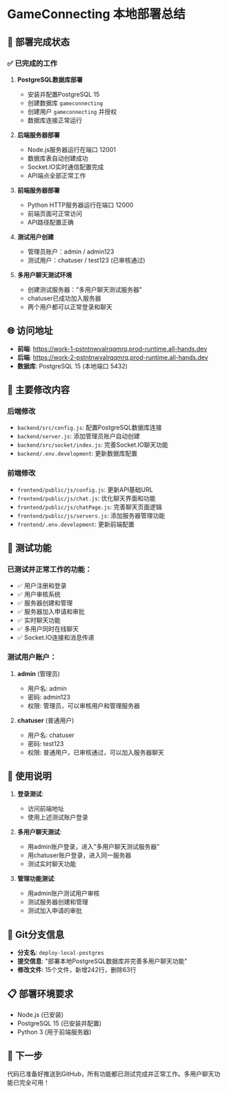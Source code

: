 # GameConnecting 本地部署总结

## 🎯 部署完成状态

### ✅ 已完成的工作

1. **PostgreSQL数据库部署**
   - 安装并配置PostgreSQL 15
   - 创建数据库 `gameconnecting`
   - 创建用户 `gameconnecting` 并授权
   - 数据库连接正常运行

2. **后端服务器部署**
   - Node.js服务器运行在端口 12001
   - 数据库表自动创建成功
   - Socket.IO实时通信配置完成
   - API端点全部正常工作

3. **前端服务器部署**
   - Python HTTP服务器运行在端口 12000
   - 前端页面可正常访问
   - API路径配置正确

4. **测试用户创建**
   - 管理员账户：admin / admin123
   - 测试用户：chatuser / test123 (已审核通过)

5. **多用户聊天测试环境**
   - 创建测试服务器："多用户聊天测试服务器"
   - chatuser已成功加入服务器
   - 两个用户都可以正常登录和聊天

## 🌐 访问地址

- **前端**: https://work-1-pstntnwvalrqqmrq.prod-runtime.all-hands.dev
- **后端**: https://work-2-pstntnwvalrqqmrq.prod-runtime.all-hands.dev
- **数据库**: PostgreSQL 15 (本地端口 5432)

## 🔧 主要修改内容

### 后端修改
- `backend/src/config.js`: 配置PostgreSQL数据库连接
- `backend/server.js`: 添加管理员账户自动创建
- `backend/src/socket/index.js`: 完善Socket.IO聊天功能
- `backend/.env.development`: 更新数据库配置

### 前端修改
- `frontend/public/js/config.js`: 更新API基础URL
- `frontend/public/js/chat.js`: 优化聊天界面和功能
- `frontend/public/js/chatPage.js`: 完善聊天页面逻辑
- `frontend/public/js/servers.js`: 添加服务器管理功能
- `frontend/.env.development`: 更新前端配置

## 🧪 测试功能

### 已测试并正常工作的功能：
- ✅ 用户注册和登录
- ✅ 用户审核系统
- ✅ 服务器创建和管理
- ✅ 服务器加入申请和审批
- ✅ 实时聊天功能
- ✅ 多用户同时在线聊天
- ✅ Socket.IO连接和消息传递

### 测试用户账户：
1. **admin** (管理员)
   - 用户名: admin
   - 密码: admin123
   - 权限: 管理员，可以审核用户和管理服务器

2. **chatuser** (普通用户)
   - 用户名: chatuser
   - 密码: test123
   - 权限: 普通用户，已审核通过，可以加入服务器聊天

## 📝 使用说明

1. **登录测试**:
   - 访问前端地址
   - 使用上述测试账户登录

2. **多用户聊天测试**:
   - 用admin账户登录，进入"多用户聊天测试服务器"
   - 用chatuser账户登录，进入同一服务器
   - 测试实时聊天功能

3. **管理功能测试**:
   - 用admin账户测试用户审核
   - 测试服务器创建和管理
   - 测试加入申请的审批

## 🔄 Git分支信息

- **分支名**: `deploy-local-postgres`
- **提交信息**: "部署本地PostgreSQL数据库并完善多用户聊天功能"
- **修改文件**: 15个文件，新增242行，删除63行

## 📋 部署环境要求

- Node.js (已安装)
- PostgreSQL 15 (已安装并配置)
- Python 3 (用于前端服务器)

## 🚀 下一步

代码已准备好推送到GitHub，所有功能都已测试完成并正常工作。多用户聊天功能已完全可用！
